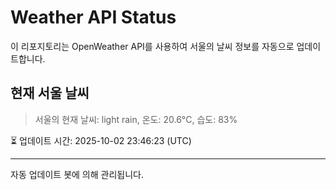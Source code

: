 
# Weather API Status

이 리포지토리는 OpenWeather API를 사용하여 서울의 날씨 정보를 자동으로 업데이트합니다.

## 현재 서울 날씨
> 서울의 현재 날씨: light rain, 온도: 20.6°C, 습도: 83%

⏳ 업데이트 시간: 2025-10-02 23:46:23 (UTC)

---
자동 업데이트 봇에 의해 관리됩니다.
